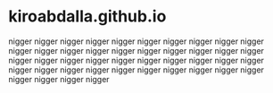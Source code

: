 # kiroabdalla.github.io

nigger nigger nigger nigger nigger nigger nigger nigger nigger nigger nigger nigger nigger nigger
 nigger nigger nigger nigger nigger nigger nigger nigger nigger nigger nigger nigger nigger nigger
  nigger nigger nigger nigger nigger nigger nigger nigger nigger nigger nigger nigger nigger nigger nigger nigger

